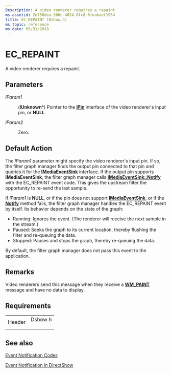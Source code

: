 ```yaml
---
Description: A video renderer requires a repaint.
ms.assetid: 2e756dea-366c-4024-8fc8-6feabaef1954
title: EC_REPAINT (Dshow.h)
ms.topic: reference
ms.date: 05/31/2018
---
```


# EC\_REPAINT

A video renderer requires a repaint.

## Parameters

<dl> <dt>

<span id="lParam1"></span><span id="lparam1"></span><span id="LPARAM1"></span>*lParam1*
</dt> <dd>

(**IUnknown**\*) Pointer to the [**IPin**](/windows/desktop/api/Strmif/nn-strmif-ipin) interface of the video renderer's input pin, or **NULL**.

</dd> <dt>

<span id="lParam2"></span><span id="lparam2"></span><span id="LPARAM2"></span>*lParam2*
</dt> <dd>

Zero.

</dd> </dl>

## Default Action

The *lParam1* parameter might specify the video renderer's input pin. If so, the filter graph manager finds the output pin connected to that pin and queries it for the [**IMediaEventSink**](/windows/desktop/api/Strmif/nn-strmif-imediaeventsink) interface. If the output pin supports **IMediaEventSink**, the filter graph manager calls [**IMediaEventSink::Notify**](/windows/desktop/api/Strmif/nf-strmif-imediaeventsink-notify) with the EC\_REPAINT event code. This gives the upstream filter the opportunity to re-send the last sample.

If *lParam1* is **NULL**, or if the pin does not support [**IMediaEventSink**](/windows/desktop/api/Strmif/nn-strmif-imediaeventsink), or if the [**Notify**](/windows/desktop/api/Strmif/nf-strmif-imediaeventsink-notify) method fails, the filter graph manager handles the EC\_REPAINT event by itself. Its behavior depends on the state of the graph:

-   Running: Ignores the event. (The renderer will receive the next sample in the stream.)
-   Paused: Seeks the graph to its current location, thereby flushing the filter and re-queuing the data.
-   Stopped: Pauses and stops the graph, thereby re-queuing the data.

By default, the filter graph manager does not pass this event to the application.

## Remarks

Video renderers send this message when they receive a [**WM\_PAINT**](/windows/desktop/gdi/wm-paint) message and have no data to display.

## Requirements



|                   |                                                                                    |
|-------------------|------------------------------------------------------------------------------------|
| Header<br/> | <dl> <dt>Dshow.h</dt> </dl> |



## See also

<dl> <dt>

[Event Notification Codes](event-notification-codes.md)
</dt> <dt>

[Event Notification in DirectShow](event-notification-in-directshow.md)
</dt> </dl>

 

